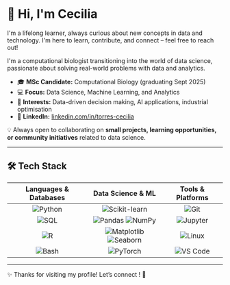 # 👋 Hi, I'm Cecilia

I'm a lifelong learner, always curious about new concepts in data and technology. I'm here to learn, contribute, and connect – feel free to reach out!  

I'm a computational biologist transitioning into the world of data science, passionate about solving real-world problems with data and analytics.  

- 🎓 **MSc Candidate:** Computational Biology (graduating Sept 2025)  
- 💻 **Focus:** Data Science, Machine Learning, and Analytics  
- 🔎 **Interests:** Data-driven decision making, AI applications, industrial optimisation  
- 🔗 **LinkedIn:** [linkedin.com/in/torres-cecilia](https://www.linkedin.com/in/torres-cecilia/)  

💡 Always open to collaborating on **small projects, learning opportunities, or community initiatives** related to data science.  

---

## 🛠️ Tech Stack

| Languages & Databases | Data Science & ML | Tools & Platforms |
| :---: | :---: | :---: |
| ![Python](https://img.shields.io/badge/Python-3776AB?style=for-the-badge&logo=python&logoColor=white) | ![Scikit-learn](https://img.shields.io/badge/Scikit--learn-F7931E?style=for-the-badge&logo=scikit-learn&logoColor=white) | ![Git](https://img.shields.io/badge/Git-F05032?style=for-the-badge&logo=git&logoColor=white) |
| ![SQL](https://img.shields.io/badge/SQL-003B57?style=for-the-badge&logo=postgresql&logoColor=white) | ![Pandas](https://img.shields.io/badge/Pandas-150458?style=for-the-badge&logo=pandas&logoColor=white) ![NumPy](https://img.shields.io/badge/NumPy-013243?style=for-the-badge&logo=numpy&logoColor=white) | ![Jupyter](https://img.shields.io/badge/Jupyter-F37626?style=for-the-badge&logo=jupyter&logoColor=white) |
| ![R](https://img.shields.io/badge/R-276DC3?style=for-the-badge&logo=r&logoColor=white) | ![Matplotlib](https://img.shields.io/badge/Matplotlib-11557c?style=for-the-badge&logo=plotly&logoColor=white) ![Seaborn](https://img.shields.io/badge/Seaborn-0099CC?style=for-the-badge&logoColor=white) | ![Linux](https://img.shields.io/badge/Linux-FCC624?style=for-the-badge&logo=linux&logoColor=black) |
| ![Bash](https://img.shields.io/badge/Bash-4EAA25?style=for-the-badge&logo=gnubash&logoColor=white) | ![PyTorch](https://img.shields.io/badge/PyTorch-EE4C2C?style=for-the-badge&logo=pytorch&logoColor=white) | ![VS Code](https://img.shields.io/badge/VS%20Code-0078d7?style=for-the-badge&logo=visual-studio-code&logoColor=white) |


---

✨ Thanks for visiting my profile! Let’s connect ! 🚀
